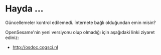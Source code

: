 # Hayda ...

Güncellemeler kontrol edilemedi. İnternete bağlı olduğundan emin misin?

OpenSesame'nin yeni versiyonu olup olmadığı için aşağıdaki linki ziyaret ediniz: 

- <http://osdoc.cogsci.nl>
